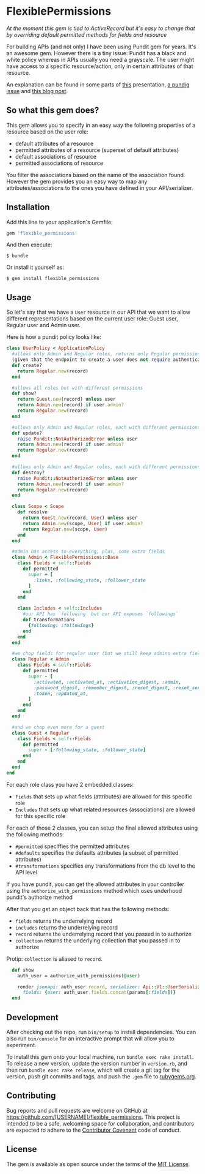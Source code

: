 # FlexiblePermissions

*At the moment this gem is tied to ActiveRecord but it's easy to change that
by overriding default permitted methods for fields and resource*

For building APIs (and not only) I have been using Pundit gem for years.
It's an awesome gem.
However there is a tiny issue: Pundit has a black and white policy whereas in
APIs usually you need a grayscale. The user might have access to a specific
resource/action, only in certain attributes of that resource.

An explanation can be found in some parts of
[this](http://slides.com/vasilakisfil/apis-on-ruby-and-rails#) presentation, [a pundig issue](https://github.com/elabs/pundit/issues/212#issuecomment-64049328)
and [this blog post](http://slides.com/vasilakisfil/apis-on-ruby-and-rails#/).

## So what this gem does?
This gem allows you to specify in an easy way the following properties of a resource
based on the user role:

* default attributes of a resource
* permitted attributes of a resource (superset of default attributes)
* default associations of resource
* permitted associations of resource

You filter the associations based on the name of the association found.
However the gem provides you an easy way to map any attributes/associations to
the ones you have defined in your API/serializer.


## Installation

Add this line to your application's Gemfile:

```ruby
gem 'flexible_permissions'
```

And then execute:

    $ bundle

Or install it yourself as:

    $ gem install flexible_permissions

## Usage

So let's say that we have a `User` resource in our API that we want to allow
different representations based on the current user role: Guest user,
Regular user and Admin user.

Here is how a pundit policy looks like:

```ruby
class UserPolicy < ApplicationPolicy
  #allows only Admin and Regular roles, returns only Regular permissions
  (given that the endpoint to create a user does not require authentication)
  def create?
    return Regular.new(record)
  end

  #allows all roles but with different permissions
  def show?
    return Guest.new(record) unless user
    return Admin.new(record) if user.admin?
    return Regular.new(record)
  end

  #allows only Admin and Regular roles, each with different permissions
  def update?
    raise Pundit::NotAuthorizedError unless user
    return Admin.new(record) if user.admin?
    return Regular.new(record)
  end

  #allows only Admin and Regular roles, each with different permissions
  def destroy?
    raise Pundit::NotAuthorizedError unless user
    return Admin.new(record) if user.admin?
    return Regular.new(record)
  end

  class Scope < Scope
    def resolve
      return Guest.new(record, User) unless user
      return Admin.new(scope, User) if user.admin?
      return Regular.new(scope, User)
    end
  end

  #admin has access to everything, plus, some extra fields
  class Admin < FlexiblePermissions::Base
    class Fields < self::Fields
      def permitted
        super + [
          :links, :following_state, :follower_state
        ]
      end
    end

    class Includes < self::Includes
      #our API has `following` but our API exposes `followings`
      def transformations
        {following: :followings}
      end
    end
  end

  #we chop fields for regular user (but we still keep admins extra fields)
  class Regular < Admin
    class Fields < self::Fields
      def permitted
        super - [
          :activated, :activated_at, :activation_digest, :admin,
          :password_digest, :remember_digest, :reset_digest, :reset_sent_at,
          :token, :updated_at,
        ]
      end
    end
  end

  #and we chop even more for a guest
  class Guest < Regular
    class Fields < self::Fields
      def permitted
        super - [:following_state, :follower_state]
      end
    end
  end
end
```

For each role class you have 2 embedded classes:
* `Fields` that sets up what fields (attributes) are allowed for this specific role
* `Includes` that sets up what related resources (associations) are allowed for this specific role

For each of those 2 classes, you can setup the final allowed attributes using the following methods:
* `#permitted` speciffies the permitted attributes
* `#defaults` specifies the defaults attributes (a subset of permitted attributes)
* `#transformations` specifies any transformations from the db level to the API level

If you have pundit, you can get the allowed attributes in your controller using the
`authorize_with_permissions` method which uses underhood pundit's authorize method

After that you get an object back that has the following methods:
* `fields` returns the underrelying record
* `includes` returns the underrelying record
* `record` returns the underrelying record that you passed in to authorize
* `collection` returns the underlying collection that you passed in to authorize

Protip: `collection` is aliased to `record`.

```ruby
  def show
    auth_user = authorize_with_permissions(@user)

    render jsonapi: auth_user.record, serializer: Api::V1::UserSerializer,
      fields: {user: auth_user.fields.concat(params[:fields])}
  end
```

## Development

After checking out the repo, run `bin/setup` to install dependencies. You can also run `bin/console` for an interactive prompt that will allow you to experiment.

To install this gem onto your local machine, run `bundle exec rake install`. To release a new version, update the version number in `version.rb`, and then run `bundle exec rake release`, which will create a git tag for the version, push git commits and tags, and push the `.gem` file to [rubygems.org](https://rubygems.org).

## Contributing

Bug reports and pull requests are welcome on GitHub at https://github.com/[USERNAME]/flexible_permissions. This project is intended to be a safe, welcoming space for collaboration, and contributors are expected to adhere to the [Contributor Covenant](http://contributor-covenant.org) code of conduct.


## License

The gem is available as open source under the terms of the [MIT License](http://opensource.org/licenses/MIT).
